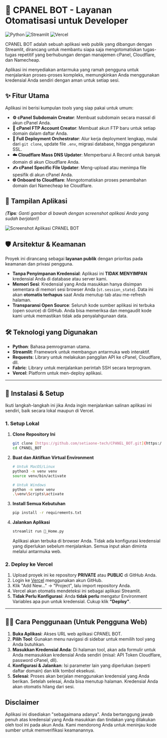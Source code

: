 # 🤖 CPANEL BOT - Layanan Otomatisasi untuk Developer

![Python](https://img.shields.io/badge/Python-3.9%2B-blue.svg?logo=python&logoColor=white)
![Streamlit](https://img.shields.io/badge/Streamlit-1.35%2B-ff4b4b.svg?logo=streamlit)
![Vercel](https://img.shields.io/badge/Vercel-Deployed-black.svg?logo=vercel)

CPANEL BOT adalah sebuah aplikasi web publik yang dibangun dengan Streamlit, dirancang untuk membantu siapa saja mengotomatiskan tugas-tugas repetitif yang berhubungan dengan manajemen cPanel, Cloudflare, dan Namecheap.

Aplikasi ini menyediakan antarmuka yang ramah pengguna untuk menjalankan proses-proses kompleks, memungkinkan Anda menggunakan kredensial Anda sendiri dengan aman untuk setiap sesi.

## ✨ Fitur Utama

Aplikasi ini berisi kumpulan _tools_ yang siap pakai untuk umum:

- **⚙️ cPanel Subdomain Creator**: Membuat subdomain secara massal di akun cPanel Anda.
- **🔑 cPanel FTP Account Creator**: Membuat akun FTP baru untuk setiap domain dalam daftar Anda.
- **🚀 Full Deployment Orchestrator**: Alur kerja deployment lengkap, mulai dari `git clone`, update file `.env`, migrasi database, hingga pengaturan SSL.
- **☁️ Cloudflare Mass DNS Updater**: Memperbarui A Record untuk banyak domain di akun Cloudflare Anda.
- **✍️ cPanel Specific File Updater**: Meng-upload atau menimpa file spesifik di akun cPanel Anda.
- **🌐 Onboard to Cloudflare**: Mengotomatiskan proses penambahan domain dari Namecheap ke Cloudflare.

## 📸 Tampilan Aplikasi

_(**Tips**: Ganti gambar di bawah dengan screenshot aplikasi Anda yang sudah berjalan!)_

![Screenshot Aplikasi CPANEL BOT](https://i.imgur.com/8aVJHjH.png)

## 🛡️ Arsitektur & Keamanan

Proyek ini dirancang sebagai **layanan publik** dengan prioritas pada keamanan dan privasi pengguna.

- **Tanpa Penyimpanan Kredensial**: Aplikasi ini **TIDAK MENYIMPAN** kredensial Anda di database atau server kami.
- **Memori Sesi**: Kredensial yang Anda masukkan hanya disimpan sementara di memori sesi browser Anda (`st.session_state`). Data ini akan **otomatis terhapus** saat Anda menutup tab atau me-refresh halaman.
- **Transparansi Open Source**: Seluruh kode sumber aplikasi ini terbuka (open source) di GitHub. Anda bisa memeriksa dan mengaudit kode kami untuk memastikan tidak ada penyalahgunaan data.

## 🛠️ Teknologi yang Digunakan

- **Python**: Bahasa pemrograman utama.
- **Streamlit**: Framework untuk membangun antarmuka web interaktif.
- **Requests**: Library untuk melakukan panggilan API ke cPanel, Cloudflare, dll.
- **Fabric**: Library untuk menjalankan perintah SSH secara terprogram.
- **Vercel**: Platform untuk men-deploy aplikasi.

---

## 🚀 Instalasi & Setup

Ikuti langkah-langkah ini jika Anda ingin menjalankan salinan aplikasi ini sendiri, baik secara lokal maupun di Vercel.

### 1. Setup Lokal

1.  **Clone Repository Ini**

    ```bash
    git clone [https://github.com/setiaone-tech/CPANEL_BOT.git](https://github.com/setiaone-tech/CPANEL_BOT.git)
    cd CPANEL_BOT
    ```

2.  **Buat dan Aktifkan Virtual Environment**

    ```bash
    # Untuk MacOS/Linux
    python3 -m venv venv
    source venv/bin/activate

    # Untuk Windows
    python -m venv venv
    .\venv\Scripts\activate
    ```

3.  **Install Semua Kebutuhan**

    ```bash
    pip install -r requirements.txt
    ```

4.  **Jalankan Aplikasi**
    ```bash
    streamlit run 🤖_Home.py
    ```
    Aplikasi akan terbuka di browser Anda. Tidak ada konfigurasi kredensial yang diperlukan sebelum menjalankan. Semua input akan diminta melalui antarmuka web.

### 2. Deploy ke Vercel

1.  Upload proyek ini ke repository **PRIVATE** atau **PUBLIC** di GitHub Anda.
2.  Login ke [Vercel](https://vercel.com/) menggunakan akun GitHub.
3.  Klik "Add New..." -> "Project", lalu import repository Anda.
4.  Vercel akan otomatis mendeteksi ini sebagai aplikasi Streamlit.
5.  **Tidak Perlu Konfigurasi**: Anda **tidak perlu** mengatur Environment Variables apa pun untuk kredensial. Cukup klik **"Deploy"**.

---

## 👨‍💻 Cara Penggunaan (Untuk Pengguna Web)

1.  **Buka Aplikasi**: Akses URL web aplikasi CPANEL BOT.
2.  **Pilih Tool**: Gunakan menu navigasi di sidebar untuk memilih tool yang Anda butuhkan.
3.  **Masukkan Kredensial Anda**: Di halaman tool, akan ada formulir untuk Anda memasukkan kredensial Anda sendiri (misal: API Token Cloudflare, password cPanel, dll).
4.  **Konfigurasi & Jalankan**: Isi parameter lain yang diperlukan (seperti daftar domain) dan klik tombol eksekusi.
5.  **Selesai**: Proses akan berjalan menggunakan kredensial yang Anda berikan. Setelah selesai, Anda bisa menutup halaman. Kredensial Anda akan otomatis hilang dari sesi.

## Disclaimer

Aplikasi ini disediakan "sebagaimana adanya". Anda bertanggung jawab penuh atas kredensial yang Anda masukkan dan tindakan yang dilakukan oleh tool ini pada akun Anda. Kami mendorong Anda untuk meninjau kode sumber untuk memverifikasi keamanannya.
